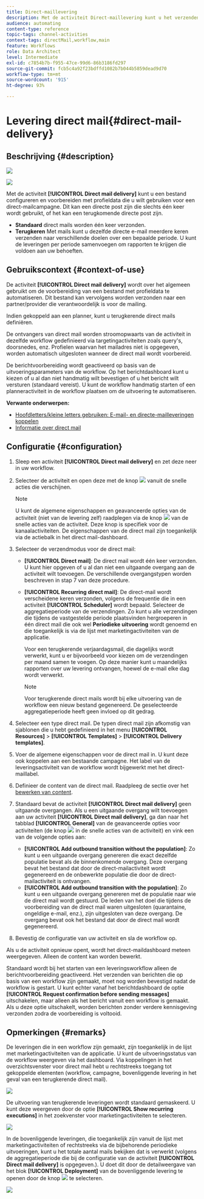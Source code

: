```yaml
---
title: Direct-maillevering
description: Met de activiteit Direct-maillevering kunt u het verzenden van één e-mail of een terugkerende e-mail in een workflow configureren.
audience: automating
content-type: reference
topic-tags: channel-activities
context-tags: directMail,workflow,main
feature: Workflows
role: Data Architect
level: Intermediate
exl-id: c7854b7b-f955-47ce-99d6-86b3186fd297
source-git-commit: fcb5c4a92f23bdffd1082b7b044b5859dead9d70
workflow-type: tm+mt
source-wordcount: '915'
ht-degree: 93%

---
```


# Levering direct mail{#direct-mail-delivery}

## Beschrijving {#description}

![](assets/paper.png)

![](assets/recurrentpaper.png)

Met de activiteit **[!UICONTROL Direct mail delivery]** kunt u een bestand configureren en voorbereiden met profieldata die u wilt gebruiken voor een direct-mailcampagne. Dit kan een directe post zijn die slechts één keer wordt gebruikt, of het kan een terugkomende directe post zijn.

* **Standaard** direct mails worden één keer verzonden.
* **Terugkeren** Met mails kunt u dezelfde directe e-mail meerdere keren verzenden naar verschillende doelen over een bepaalde periode. U kunt de leveringen per periode samenvoegen om rapporten te krijgen die voldoen aan uw behoeften.

## Gebruikscontext {#context-of-use}

De activiteit **[!UICONTROL Direct mail delivery]** wordt over het algemeen gebruikt om de voorbereiding van een bestand met profieldata te automatiseren. Dit bestand kan vervolgens worden verzonden naar een partner/provider die verantwoordelijk is voor de mailing.

Indien gekoppeld aan een planner, kunt u terugkerende direct mails definiëren.

De ontvangers van direct mail worden stroomopwaarts van de activiteit in dezelfde workflow gedefinieerd via targetingactiviteiten zoals query&#39;s, doorsnedes, enz. Profielen waarvan het mailadres niet is opgegeven, worden automatisch uitgesloten wanneer de direct mail wordt voorbereid.

De berichtvoorbereiding wordt geactiveerd op basis van de uitvoeringsparameters van de workflow. Op het berichtdashboard kunt u kiezen of u al dan niet handmatig wilt bevestigen of u het bericht wilt versturen (standaard vereist). U kunt de workflow handmatig starten of een planneractiviteit in de workflow plaatsen om de uitvoering te automatiseren.

**Verwante onderwerpen:**

* [Hoofdletters/kleine letters gebruiken: E-mail- en directe-mailleveringen koppelen](../../automating/using/coupling-email-direct-mail.md)
* [Informatie over direct mail](../../channels/using/about-direct-mail.md)

## Configuratie {#configuration}

1. Sleep een activiteit **[!UICONTROL Direct mail delivery]** en zet deze neer in uw workflow.
1. Selecteer de activiteit en open deze met de knop ![](assets/edit_darkgrey-24px.png) vanuit de snelle acties die verschijnen.

   >[!NOTE]
   >
   >U kunt de algemene eigenschappen en geavanceerde opties van de activiteit (niet van de levering zelf) raadplegen via de knop ![](assets/dlv_activity_params-24px.png) van de snelle acties van de activiteit. Deze knop is specifiek voor de kanaalactiviteiten. De eigenschappen van de direct mail zijn toegankelijk via de actiebalk in het direct mail-dashboard.

1. Selecteer de verzendmodus voor de direct mail:

   * **[!UICONTROL Direct mail]**: De direct mail wordt één keer verzonden. U kunt hier opgeven of u al dan niet een uitgaande overgang aan de activiteit wilt toevoegen. De verschillende overgangstypen worden beschreven in stap 7 van deze procedure.
   * **[!UICONTROL Recurring direct mail]**: De direct-mail wordt verscheidene keren verzonden, volgens de frequentie die in een activiteit **[!UICONTROL Scheduler]** wordt bepaald. Selecteer de aggregatieperiode van de verzendingen. Zo kunt u alle verzendingen die tijdens de vastgestelde periode plaatsvinden hergroeperen in één direct mail die ook wel **Periodieke uitvoering** wordt genoemd en die toegankelijk is via de lijst met marketingactiviteiten van de applicatie.

     Voor een terugkerende verjaardagsmail, die dagelijks wordt verwerkt, kunt u er bijvoorbeeld voor kiezen om de verzendingen per maand samen te voegen. Op deze manier kunt u maandelijks rapporten over uw levering ontvangen, hoewel de e-mail elke dag wordt verwerkt.

     >[!NOTE]
     >
     >Voor terugkerende direct mails wordt bij elke uitvoering van de workflow een nieuw bestand gegenereerd. De geselecteerde aggregatieperiode heeft geen invloed op dit gedrag.

1. Selecteer een type direct mail. De typen direct mail zijn afkomstig van sjablonen die u hebt gedefinieerd in het menu **[!UICONTROL Resources]** > **[!UICONTROL Templates]** > **[!UICONTROL Delivery templates]**.
1. Voer de algemene eigenschappen voor de direct mail in. U kunt deze ook koppelen aan een bestaande campagne. Het label van de leveringsactiviteit van de workflow wordt bijgewerkt met het direct-maillabel.
1. Definieer de content van de direct mail. Raadpleeg de sectie over het [bewerken van content](../../designing/using/personalization.md).
1. Standaard bevat de activiteit **[!UICONTROL Direct mail delivery]** geen uitgaande overgangen. Als u een uitgaande overgang wilt toevoegen aan uw activiteit **[!UICONTROL Direct mail delivery]**, ga dan naar het tabblad **[!UICONTROL General]** van de geavanceerde opties voor activiteiten (de knop ![](assets/dlv_activity_params-24px.png) in de snelle acties van de activiteit) en vink een van de volgende opties aan:

   * **[!UICONTROL Add outbound transition without the population]**: Zo kunt u een uitgaande overgang genereren die exact dezelfde populatie bevat als de binnenkomende overgang. Deze overgang bevat het bestand dat door de direct-mailactiviteit wordt gegenereerd en de onbewerkte populatie die door de direct-mailactiviteit is ontvangen.
   * **[!UICONTROL Add outbound transition with the population]**: Zo kunt u een uitgaande overgang genereren met de populatie naar wie de direct mail wordt gestuurd. De leden van het doel die tijdens de voorbereiding van de direct mail waren uitgesloten (quarantaine, ongeldige e-mail, enz.), zijn uitgesloten van deze overgang. De overgang bevat ook het bestand dat door de direct mail wordt gegenereerd.

1. Bevestig de configuratie van uw activiteit en sla de workflow op.

Als u de activiteit opnieuw opent, wordt het direct-maildashboard meteen weergegeven. Alleen de content kan worden bewerkt.

Standaard wordt bij het starten van een leveringsworkflow alleen de berichtvoorbereiding geactiveerd. Het verzenden van berichten die op basis van een workflow zijn gemaakt, moet nog worden bevestigd nadat de workflow is gestart. U kunt echter vanaf het berichtdashboard de optie **[!UICONTROL Request confirmation before sending messages]** uitschakelen, maar alleen als het bericht vanuit een workflow is gemaakt. Als u deze optie uitschakelt, worden berichten zonder verdere kennisgeving verzonden zodra de voorbereiding is voltooid.

## Opmerkingen {#remarks}

De leveringen die in een workflow zijn gemaakt, zijn toegankelijk in de lijst met marketingactiviteiten van de applicatie. U kunt de uitvoeringsstatus van de workflow weergeven via het dashboard. Via koppelingen in het overzichtsvenster voor direct mail hebt u rechtstreeks toegang tot gekoppelde elementen (workflow, campagne, bovenliggende levering in het geval van een terugkerende direct mail).

![](assets/wkf_display_parent_elements_direct_mail.png)

De uitvoering van terugkerende leveringen wordt standaard gemaskeerd. U kunt deze weergeven door de optie **[!UICONTROL Show recurring executions]** in het zoekvenster voor marketingactiviteiten te selecteren.

![](assets/wkf_display_recurrent_executions_direct_mail.png)

In de bovenliggende leveringen, die toegankelijk zijn vanuit de lijst met marketingactiviteiten of rechtstreeks via de bijbehorende periodieke uitvoeringen, kunt u het totale aantal mails bekijken dat is verwerkt (volgens de aggregatieperiode die bij de configuratie van de activiteit **[!UICONTROL Direct mail delivery]** is opgegeven.). U doet dit door de detailweergave van het blok **[!UICONTROL Deployment]** van de bovenliggende levering te openen door de knop ![](assets/wkf_dlv_detail_button.png) te selecteren.

![](assets/wkf_display_recurrent_executions_3_direct_mail.png)

